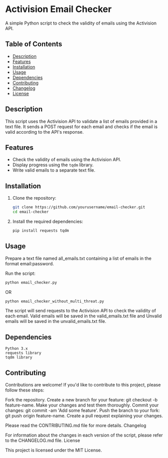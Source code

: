# Activision Email Checker

A simple Python script to check the validity of emails using the Activision API.

## Table of Contents

- [Description](#description)
- [Features](#features)
- [Installation](#installation)
- [Usage](#usage)
- [Dependencies](#dependencies)
- [Contributing](#contributing)
- [Changelog](#changelog)
- [License](#license)

## Description

This script uses the Activision API to validate a list of emails provided in a text file. It sends a POST request for each email and checks if the email is valid according to the API's response.

## Features

- Check the validity of emails using the Activision API.
- Display progress using the `tqdm` library.
- Write valid emails to a separate text file.

## Installation

1. Clone the repository:

   ```bash
   git clone https://github.com/yourusername/email-checker.git
   cd email-checker
   ```

2. Install the required dependencies:

   ```bash
   pip install requests tqdm
   ```

## Usage

Prepare a text file named all_emails.txt containing a list of emails in the format email:password.

Run the script:

  ```bash
  python email_checker.py
  ```

OR 

  ```bash
  python email_checker_without_multi_threat.py
  ```

The script will send requests to the Activision API to check the validity of each email. Valid emails will be saved in the valid_emails.txt file and Unvalid emails will be saved in the unvalid_emails.txt file.

## Dependencies

    Python 3.x
    requests library
    tqdm library

## Contributing

Contributions are welcome! If you'd like to contribute to this project, please follow these steps:

Fork the repository.
Create a new branch for your feature: git checkout -b feature-name.
Make your changes and test them thoroughly.
Commit your changes: git commit -am 'Add some feature'.
Push the branch to your fork: git push origin feature-name.
Create a pull request explaining your changes.

Please read the CONTRIBUTING.md file for more details.
Changelog

For information about the changes in each version of the script, please refer to the CHANGELOG.md file.
License

This project is licensed under the MIT License.
